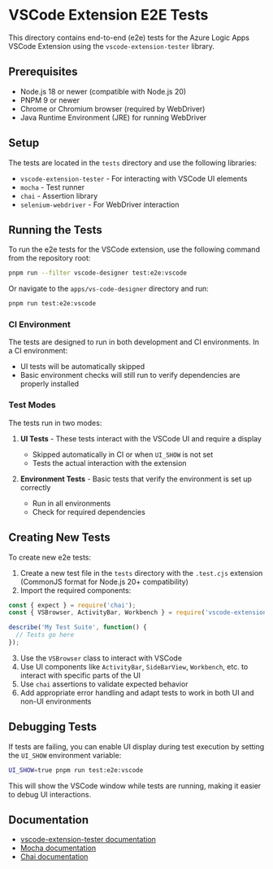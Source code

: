 # VSCode Extension E2E Tests

This directory contains end-to-end (e2e) tests for the Azure Logic Apps VSCode Extension using the `vscode-extension-tester` library.

## Prerequisites

- Node.js 18 or newer (compatible with Node.js 20)
- PNPM 9 or newer
- Chrome or Chromium browser (required by WebDriver)
- Java Runtime Environment (JRE) for running WebDriver

## Setup

The tests are located in the `tests` directory and use the following libraries:
- `vscode-extension-tester` - For interacting with VSCode UI elements
- `mocha` - Test runner
- `chai` - Assertion library
- `selenium-webdriver` - For WebDriver interaction

## Running the Tests

To run the e2e tests for the VSCode extension, use the following command from the repository root:

```bash
pnpm run --filter vscode-designer test:e2e:vscode
```

Or navigate to the `apps/vs-code-designer` directory and run:

```bash
pnpm run test:e2e:vscode
```

### CI Environment

The tests are designed to run in both development and CI environments. In a CI environment:
- UI tests will be automatically skipped
- Basic environment checks will still run to verify dependencies are properly installed

### Test Modes

The tests run in two modes:

1. **UI Tests** - These tests interact with the VSCode UI and require a display
   - Skipped automatically in CI or when `UI_SHOW` is not set
   - Tests the actual interaction with the extension

2. **Environment Tests** - Basic tests that verify the environment is set up correctly
   - Run in all environments
   - Check for required dependencies

## Creating New Tests

To create new e2e tests:

1. Create a new test file in the `tests` directory with the `.test.cjs` extension (CommonJS format for Node.js 20+ compatibility)
2. Import the required components:

```javascript
const { expect } = require('chai');
const { VSBrowser, ActivityBar, Workbench } = require('vscode-extension-tester');

describe('My Test Suite', function() {
  // Tests go here
});
```

3. Use the `VSBrowser` class to interact with VSCode
4. Use UI components like `ActivityBar`, `SideBarView`, `Workbench`, etc. to interact with specific parts of the UI
5. Use `chai` assertions to validate expected behavior
6. Add appropriate error handling and adapt tests to work in both UI and non-UI environments

## Debugging Tests

If tests are failing, you can enable UI display during test execution by setting the `UI_SHOW` environment variable:

```bash
UI_SHOW=true pnpm run test:e2e:vscode
```

This will show the VSCode window while tests are running, making it easier to debug UI interactions.

## Documentation

- [vscode-extension-tester documentation](https://github.com/redhat-developer/vscode-extension-tester)
- [Mocha documentation](https://mochajs.org/)
- [Chai documentation](https://www.chaijs.com/)